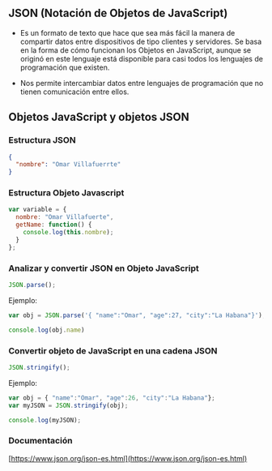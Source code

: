 ## JSON (Notación de Objetos de JavaScript)

- Es un formato de texto que hace que sea más fácil la manera de compartir datos entre dispositivos de tipo clientes y servidores. Se basa en la forma de cómo funcionan los Objetos en JavaScript, aunque se originó en este lenguaje está disponible para casi todos los lenguajes de programación que existen. 

- Nos permite intercambiar datos entre lenguajes de programación que no tienen comunicación entre ellos.

## Objetos JavaScript y objetos JSON

### Estructura JSON

```json
{ 
  "nombre": "Omar Villafuerrte"
}
```

### Estructura Objeto Javascript

```javascript
var variable = { 
  nombre: "Omar Villafuerte",
  getName: function() {
    console.log(this.nombre);
  }
};
```

### Analizar y convertir JSON en Objeto JavaScript
```javascript
JSON.parse();
```

Ejemplo:
```javascript
var obj = JSON.parse('{ "name":"Omar", "age":27, "city":"La Habana"}');

console.log(obj.name)
```

### Convertir objeto de JavaScript en una cadena JSON
```javascript
JSON.stringify();
```

Ejemplo:
```javascript
var obj = { "name":"Omar", "age":26, "city":"La Habana"};
var myJSON = JSON.stringify(obj);

console.log(myJSON);
```

### Documentación
[https://www.json.org/json-es.html](https://www.json.org/json-es.html)
